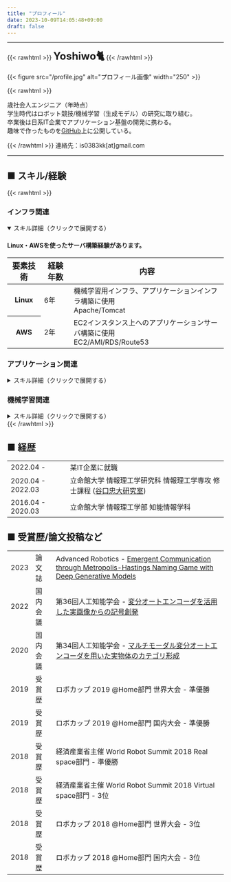 ```yaml
---
title: "プロフィール"
date: 2023-10-09T14:05:48+09:00
draft: false
---
```



---

{{< rawhtml >}} 
<font size="5"><b>Yoshiwo🐈</b></font>
{{< /rawhtml >}}

{{< figure src="/profile.jpg" alt="プロフィール画像" width="250" >}}

{{< rawhtml >}} 
<p>
<span id="age"></span>歳社会人エンジニア（<span id="currentYear"></span>年時点）<br>
学生時代はロボット競技/機械学習（生成モデル）の研究に取り組む。<br>
卒業後は日系IT企業でアプリケーション基盤の開発に携わる。<br>
趣味で作ったものを<a href="https://github.com/is0383kk" target="_blank" rel="noopener noreferrer me" title="GitHub">GitHub</a>上に公開している。
</p> 
<script type="text/javascript">
    document.getElementById('currentYear').textContent = new Date().getFullYear();
    document.getElementById("age").innerHTML = new Date().getFullYear() - 1998;
</script>
{{< /rawhtml >}}
連絡先：is0383kk[at]gmail.com

---

## ■ スキル/経験

{{< rawhtml >}} 
<div class="card">
    <div class="skill-desc">
        <h3 class="skill-desc-title">インフラ関連</h3>
        <details open>
        <summary accesskey="c" title="(Alt + C)">
            <span class="details">スキル詳細（クリックで展開する）</span>
        </summary>
            <div class="details-desc">
            <h4 class="table-title">Linux・AWSを使ったサーバ構築経験があります。</h4>
            <table class="table-desc" >
                <thead>
                    <tr>
                        <th scope="col"><font size="4">要素技術</font></th>
                        <th scope="col"><font size="4">経験年数</font></th>
                        <th scope="col"><font size="4">内容</font></th>
                    </tr>
                </thead>
                <tbody>
                    <tr>
                        <th scope="row">Linux</th>
                        <td>6年</td>
                        <td>
                        機械学習用インフラ、アプリケーションインフラ構築に使用 <br>
                        Apache/Tomcat
                        </td>
                    </tr>
                    <tr>
                        <th scope="row">AWS</th>
                        <td>2年</td>
                        <td>
                        EC2インスタンス上へのアプリケーションサーバ構築に使用 <br>
                        EC2/AMI/RDS/Route53
                        </td>
                    </tr>
                </tbody>
            </table>
            </div>
        </details>
    </div>
</div>

<div class="card">
    <div class="skill-desc">
        <h3 class="skill-desc-title">アプリケーション関連</h3>
        <details>
        <summary accesskey="c" title="(Alt + C)">
            <span class="details">スキル詳細（クリックで展開する）</span>
        </summary>
            <h4 class="table-title">Spring Framework(boot)を使った開発経験があります。</h4>
            <table class="table-desc">
                <thead>
                <tr>
                <th scope="col"><font size="4">要素技術</font></th>
                <th scope="col"><font size="4">経験年数</font></th>
                <th scope="col"><font size="4">内容</font></th>
                </tr>
                </thead>
                <tbody>
                <tr>
                <th scope="row">Spring Framework</th>
                <td>2年</td>
                <td>
                アプリケーション開発に使用。<br>
                Spring MVC/Spring Security/Thymeleaf
                </td>
                </tr>
                <tr>
                    <th scope="row">Java</th>
                    <td>2年</td>
                    <td>バックエンド側の開発に使用。</td>
                </tr>
                </tbody>
            </table>
        </details>
    </div>
</div>


<div class="card">
    <div class="skill-desc">
        <h3 class="skill-desc-title">機械学習関連</h3>
        <details>
        <summary accesskey="c" title="(Alt + C)">
            <span class="details">スキル詳細（クリックで展開する）</span>
        </summary>
        <h4 class="table-title">PyTorchを用いた機械学習モデルの構築経験があります。</h4>
            <table class="table-desc">
                <thead>
                <tr>
                    <th scope="col"><font size="4">要素技術</font></th>
                    <th scope="col"><font size="4">経験年数</font></th>
                    <th scope="col"><font size="4">内容</font></th>
                </tr>
                </thead>
                <tbody>
                <tr>
                    <th scope="row">PyTorch</th>
                    <td>3年</td>
                    <td>機械学習モデルの構築に使用。</td>
                </tr>
                <tr>
                    <th scope="row">Python</th>
                    <td>4年</td>
                    <td>
                    趣味の開発や機械学習モデルの構築に使用。<br>
                    Numpy/Pandas/Scipy
                    </td>
                </tr>
                </tbody>
            </table>
        </details>
    </div>
</div>
{{< /rawhtml >}}

## ■ 経歴

|                   |                                                                                                           |
| :---------------- | :--------------------------------------------------------------------------------------------------------  |
| 2022.04 -         | 某IT企業に就職 |
| 2020.04 - 2022.03 | 立命館大学 情報理工学研究科 情報理工学専攻 修士課程 ([谷口忠大研究室](http://www.em.ci.ritsumei.ac.jp/jp/)) |
| 2016.04 - 2020.03 | 立命館大学 情報理工学部 知能情報学科  |

## ■ 受賞歴/論文投稿など

|      |         |                                                                                                           |
| :--- | :------ |:--------------------------------------------------------------------------------------------------------  |
| 2023 | 論文誌   | Advanced Robotics - [Emergent Communication through Metropolis-Hastings Naming Game with Deep Generative Models](https://www.tandfonline.com/doi/full/10.1080/01691864.2023.2260856) |
| 2022 | 国内会議 | 第36回人工知能学会 -  [変分オートエンコーダを活用した実画像からの記号創発](https://www.jstage.jst.go.jp/article/pjsai/JSAI2022/0/JSAI2022_3L3GS802/_article/-char/ja/) |
| 2020 | 国内会議 | 第34回人工知能学会 -  [マルチモーダル変分オートエンコーダを用いた実物体のカテゴリ形成](https://www.jstage.jst.go.jp/article/pjsai/JSAI2020/0/JSAI2020_1Q3GS1101/_article/-char/ja/)|
| 2019 | 受賞歴   | ロボカップ 2019 @Home部門 世界大会 - 準優勝                    |
| 2019 | 受賞歴   | ロボカップ 2019 @Home部門 国内大会 - 準優勝                    |
| 2018 | 受賞歴   | 経済産業省主催 World Robot Summit 2018 Real space部門 - 準優勝 |
| 2018 | 受賞歴   | 経済産業省主催 World Robot Summit 2018 Virtual space部門 - 3位 |
| 2018 | 受賞歴   | ロボカップ 2018 @Home部門 世界大会 - 3位                       |
| 2018 | 受賞歴   | ロボカップ 2018 @Home部門 国内大会 - 3位                       |

